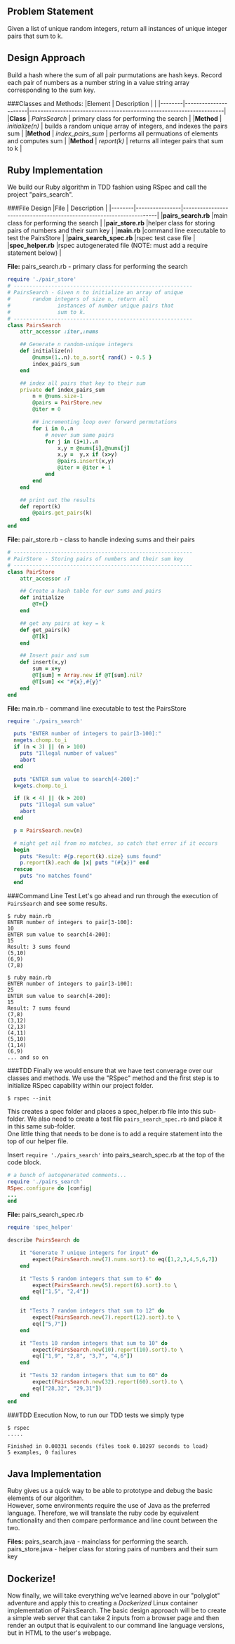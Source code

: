 ## Problem Statement
Given a list of unique random integers, 
return all instances of unique integer pairs that sum to k.

## Design Approach
Build a hash where the sum of all pair purmutations are hash keys.  Record each
pair of numbers as a number string in a value string array corresponding to the 
sum key.

###Classes and Methods: 
|Element | Description          |                                                                     |
|--------|----------------------|---------------------------------------------------------------------|
|**Class**  | *PairsSearch*     | primary class for performing the search                             |
|**Method** | *initialize(n)*   | builds a random unique array of integers, and indexes the pairs sum |
|**Method** | *index_pairs_sum* | performs all permuations of elements and computes sum               |
|**Method** | *report(k)*       | returns all integer pairs that sum to k                             | 

## Ruby Implementation
We build our Ruby algorithm in TDD fashion using RSpec and call the project "pairs_search".

###File Design
|File    | Description                                                                          |
|--------|----------------|---------------------------------------------------------------------|
|**pairs_search.rb**      |main class for performing the search                                 |
|**pair_store.rb**        |helper class for storing pairs of numbers and their sum key          |
|**main.rb**              |command line executable to test the PairsStore                       |
|**pairs_search_spec.rb** |rspec test case file                                                 |
|**spec_helper.rb**       |rspec autogenerated file (NOTE: must add a require statement below)  |

**File:** pairs_search.rb - primary class for performing the search
``` Ruby
require './pair_store'
# ---------------------------------------------------------
# PairsSearch - Given n to initialize an array of unique 
# 		random integers of size n, return all 
#               instances of number unique pairs that 
#               sum to k.
# ---------------------------------------------------------
class PairsSearch
	attr_accessor :iter,:nums

	## Generate n random-unique integers
	def initialize(n)
		@nums=(1..n).to_a.sort{ rand() - 0.5 }
		index_pairs_sum
	end

	## index all pairs that key to their sum
	private def index_pairs_sum
		n = @nums.size-1
		@pairs = PairStore.new
		@iter = 0 

		## incrementing loop over forward permutations
		for i in 0..n
			# never sum same pairs
			for j in (i+1)..n
				x,y = @nums[i],@nums[j]
				x,y =  y,x if (x>y) 
				@pairs.insert(x,y)
				@iter = @iter + 1
			end
		end	
	end

	## print out the results
	def report(k)
		@pairs.get_pairs(k)
	end
end
```

**File:** pair_store.rb - class to handle indexing sums and their pairs
```Ruby
# ---------------------------------------------------------
# PairStore - Storing pairs of numbers and their sum key
# ---------------------------------------------------------
class PairStore
	attr_accessor :T

	## Create a hash table for our sums and pairs
	def initialize
		@T={}
	end

	## get any pairs at key = k
	def get_pairs(k)
		@T[k]
	end

	## Insert pair and sum
	def insert(x,y)
		sum = x+y
		@T[sum] = Array.new if @T[sum].nil?
		@T[sum] << "#{x},#{y}"
	end
end
```

**File:** main.rb - command line executable to test the PairsStore
```Ruby
require './pairs_search'

  puts "ENTER number of integers to pair[3-100]:"
  n=gets.chomp.to_i
  if (n < 3) || (n > 100)
    puts "Illegal number of values"
    abort
  end

  puts "ENTER sum value to search[4-200]:"
  k=gets.chomp.to_i

  if (k < 4) || (k > 200)
    puts "Illegal sum value"
    abort
  end

  p = PairsSearch.new(n)

  # might get nil from no matches, so catch that error if it occurs
  begin
    puts "Result: #{p.report(k).size} sums found"
    p.report(k).each do |x| puts "(#{x})" end
  rescue
    puts "no matches found"
  end
```

###Command Line Test
Let's go ahead and run through the execution of ```PairsSearch``` and see some results.
```
$ ruby main.rb
ENTER number of integers to pair[3-100]:
10
ENTER sum value to search[4-200]:
15
Result: 3 sums found
(5,10)
(6,9)
(7,8)

$ ruby main.rb
ENTER number of integers to pair[3-100]:
25
ENTER sum value to search[4-200]:
15
Result: 7 sums found
(7,8)
(3,12)
(2,13)
(4,11)
(5,10)
(1,14)
(6,9)
... and so on
```

###TDD
Finally we would ensure that we have test converage over our classes and methods.  We use the "RSpec" method and the first step is to initialize RSpec capability within our project folder.
```
$ rspec --init
```
This creates a spec folder and places a spec_helper.rb file into this sub-folder.
We also need to create a test file ```pairs_search_spec.rb``` and place it in this same sub-folder.</br>
One little thing that needs to be done is to add a require statement into the top of our helper file.</br>

Insert ```require './pairs_search'``` into pairs_search_spec.rb at the top of the code block.
```Ruby
# a bunch of autogenerated comments...
require './pairs_search'
RSpec.configure do |config|
...
end
```

**File:** pairs_search_spec.rb
```Ruby
require 'spec_helper'

describe PairsSearch do 

	it "Generate 7 unique integers for input" do
		expect(PairsSearch.new(7).nums.sort).to eq([1,2,3,4,5,6,7])
	end 

	it "Tests 5 random integers that sum to 6" do	
		expect(PairsSearch.new(5).report(6).sort).to \
		eq(["1,5", "2,4"])
	end

	it "Tests 7 random integers that sum to 12" do	
		expect(PairsSearch.new(7).report(12).sort).to \
		eq(["5,7"])
	end

	it "Tests 10 random integers that sum to 10" do	
		expect(PairsSearch.new(10).report(10).sort).to \
		eq(["1,9", "2,8", "3,7", "4,6"])
	end

	it "Tests 32 random integers that sum to 60" do	
		expect(PairsSearch.new(32).report(60).sort).to \
		eq(["28,32", "29,31"])
	end	
end
```
###TDD Execution
Now, to run our TDD tests we simply type
```
$ rspec
.....

Finished in 0.00331 seconds (files took 0.10297 seconds to load)
5 examples, 0 failures
```

## Java Implementation
Ruby gives us a quick way to be able to prototype and debug the basic elements of our algorithm.  
However, some environments require the use of Java as the preferred language. Therefore, we will
translate the ruby code by equivalent functionality and then compare performance and line count
between the two.

**Files:**  pairs_search.java - mainclass for performing the search.
	pairs_store.java  - helper class for storing pairs of numbers and their sum key

## Dockerize!
Now finally, we will take everything we've learned above in our "polyglot" adventure and apply this to 
creating a *Dockerized* Linux container implementation of PairsSearch.  The basic design approach will
be to create a simple web server that can take 2 inputs from a browser page and then render an output
that is equivalent to our command line language versions, but in HTML to the user's webpage.



